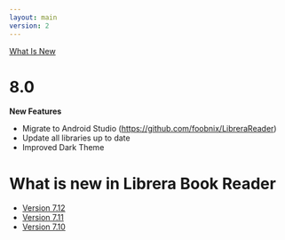 ```yaml
---
layout: main
version: 2
---
```

[What Is New](/wiki/what-is-new)

# 8.0

**New Features**

* Migrate to Android Studio (https://github.com/foobnix/LibreraReader)
* Update all libraries up to date
* Improved Dark Theme

# What is new in Librera Book Reader

* [Version 7.12](/wiki/what-is-new/7.12/)
* [Version 7.11](/wiki/what-is-new/7.11/)
* [Version 7.10](/wiki/what-is-new/7.10/)
